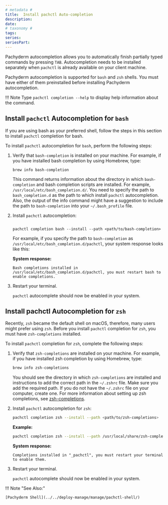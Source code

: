 ```yaml
---
# metadata # 
title:  Install pachctl Auto-completion
description: 
date: 
# taxonomy #
tags: 
series:
seriesPart:
---
```


Pachyderm autocompletion allows you to automatically finish
partially typed commands by pressing `TAB`. Autocompletion needs
to be installed separately when `pachctl` is already
available on your client machine.

Pachyderm autocompletion is supported for `bash` and `zsh` shells.
You must have either of them preinstalled
before installing Pachyderm autocompletion.

!!! Note
    Type `pachctl completion --help` to display help information about
    the command.

## Install `pachctl` Autocompletion for `bash`

If you are using bash as your preferred shell, follow the steps in this
section to install `pachctl` completion for bash.

To install `pachctl` autocompletion for `bash`, perform the following steps:

1. Verify that `bash-completion` is installed on your machine.
   For example, if you have installed bash completion by using Homebrew,
   type:

   ```shell
   brew info bash-completion
   ```

   This command returns information about the directory in which
   `bash-completion` and bash completion scripts are installed.
   For example,  `/usr/local/etc/bash_completion.d/`. You need
   to specify the path to `bash_completion.d` as the path to which install
   `pachctl` autocompletion. Also, the output of the info
   command might have a suggestion to include the path to
   `bash-completion` into your `~/.bash_profile` file.

1. Install `pachctl` autocompletion:


   ```shell

   pachctl completion bash --install --path <path/to/bash-completion>
   ```

   For example, if you specify the path to `bash-completion` as
   `/usr/local/etc/bash_completion.d/pachctl`, your system response
   looks like this:

   **System response:**

   ```
   Bash completions installed in /usr/local/etc/bash_completion.d/pachctl, you must restart bash to enable completions.
   ```

1. Restart your terminal.

   `pachctl` autocomplete should now be enabled in your system.

## Install pachctl Autocompletion for `zsh`

Recently, `zsh` became the default shell on macOS, therefore, many users
might prefer using `zsh`. Before you install `pachctl` completion for `zsh`,
you must have `zsh-completions` installed.

To install `pachctl` completion for `zsh`, complete the following
steps:

1. Verify that `zsh-completions` are installed on your machine.
   For example, if you have installed zsh completion by using Homebrew,
   type:

   ```zsh
   brew info zsh-completions
   ```

   You should see the directory in which `zsh-completions` are installed
   and instructions to add the correct path in the `~/.zshrc` file. Make sure
   you add the required path. If you do not have the `~/.zshrc` file on
   your computer, create one. For more information about setting up zsh
   completions, see
   [zsh-completions](https://github.com/zsh-users/zsh-completions).

1. Install `pachctl` autocompletion for `zsh`:

   ```zsh
   pachctl completion zsh --install --path <path/to/zsh-completions>
   ```

   **Example:**

   ```zsh
   pachctl completion zsh --install --path /usr/local/share/zsh-completions/_pachctl
   ```

   **System response:**

   ```
   Completions installed in "_pachctl", you must restart your terminal to enable them.
   ```

1. Restart your terminal.

   `pachctl` autocomplete should now be enabled in your system.

!!! Note "See Also:"

    [Pachyderm Shell](../../deploy-manage/manage/pachctl-shell/)
